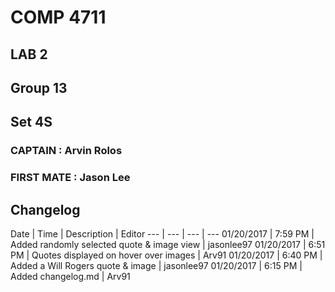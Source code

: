 <h1>COMP 4711</h1> 
<h2>LAB 2</h2> 
<h2>Group 13</h2> 
<h2>Set 4S</h2> 
 
<h3>CAPTAIN 	: Arvin Rolos</h3> 
<h3>FIRST MATE	: Jason Lee</h3> 


<h2>Changelog</h2>
Date | Time | Description  | Editor
--- | --- | --- | ---
01/20/2017 | 7:59 PM | Added randomly selected quote & image view | jasonlee97
01/20/2017 | 6:51 PM | Quotes displayed on hover over images | Arv91
01/20/2017 | 6:40 PM | Added a Will Rogers quote & image | jasonlee97 
01/20/2017 | 6:15 PM | Added changelog.md | Arv91
